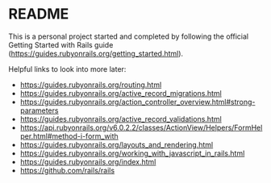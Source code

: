 # README

This is a personal project started and completed by following the official Getting Started with Rails guide (https://guides.rubyonrails.org/getting_started.html).

Helpful links to look into more later:

* https://guides.rubyonrails.org/routing.html
* https://guides.rubyonrails.org/active_record_migrations.html
* https://guides.rubyonrails.org/action_controller_overview.html#strong-parameters
* https://guides.rubyonrails.org/active_record_validations.html
* https://api.rubyonrails.org/v6.0.2.2/classes/ActionView/Helpers/FormHelper.html#method-i-form_with
* https://guides.rubyonrails.org/layouts_and_rendering.html
* https://guides.rubyonrails.org/working_with_javascript_in_rails.html
* https://guides.rubyonrails.org/index.html
* https://github.com/rails/rails
